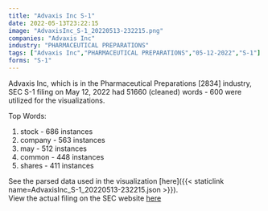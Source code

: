 ```yaml
---
title: "Advaxis Inc S-1"
date: 2022-05-13T23:22:15
image: "AdvaxisInc_S-1_20220513-232215.png"
companies: "Advaxis Inc"
industry: "PHARMACEUTICAL PREPARATIONS"
tags: ["Advaxis Inc","PHARMACEUTICAL PREPARATIONS","05-12-2022","S-1"]
forms: "S-1"
---
```

Advaxis Inc, which is in the Pharmaceutical Preparations [2834] industry, SEC S-1 filing on May 12, 2022 had 51660 (cleaned) words - 600 were utilized for the visualizations.

Top Words:
1. stock - 686 instances
2. company - 563 instances
3. may - 512 instances
4. common - 448 instances
5. shares - 411 instances


See the parsed data used in the visualization [here]({{< staticlink name=AdvaxisInc_S-1_20220513-232215.json >}}).  
View the actual filing on the SEC website [here](https://www.sec.gov/Archives/edgar/data/1100397/0001493152-22-013066.txt)